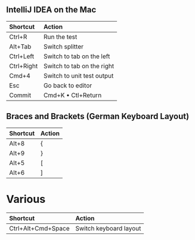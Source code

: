 IntelliJ IDEA on the Mac
------------------------

| Shortcut   | Action      |
|:-----------|:------------|
| Ctrl+R     | Run the test
| Alt+Tab		 | Switch splitter
| Ctrl+Left  | Switch to tab on the left		
| Ctrl+Right | Switch to tab on the right
| Cmd+4		   | Switch to unit test output
| Esc			   | Go back to editor
| Commit		 | Cmd+K • Ctl+Return

Braces and Brackets (German Keyboard Layout)
--------------------------------------------

| Shortcut   | Action      |
|:-----------|:------------|
| Alt+8      | {
| Alt+9      | }
| Alt+5      | [
| Alt+6      | ]

Various
=======

| Shortcut   | Action      |
|:-----------|:------------|
| Ctrl+Alt+Cmd+Space |	Switch keyboard layout

